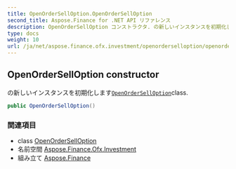 ```yaml
---
title: OpenOrderSellOption.OpenOrderSellOption
second_title: Aspose.Finance for .NET API リファレンス
description: OpenOrderSellOption コンストラクタ. の新しいインスタンスを初期化しますOpenOrderSellOptionclass.
type: docs
weight: 10
url: /ja/net/aspose.finance.ofx.investment/openorderselloption/openorderselloption/
---
```

## OpenOrderSellOption constructor

の新しいインスタンスを初期化します[`OpenOrderSellOption`](../)class.

```csharp
public OpenOrderSellOption()
```

### 関連項目

* class [OpenOrderSellOption](../)
* 名前空間 [Aspose.Finance.Ofx.Investment](../../openorderselloption/)
* 組み立て [Aspose.Finance](../../../)


